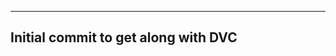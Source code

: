 -----------------------------------------------------------
Initial commit to get along with DVC 
-----------------------------------------------------------
